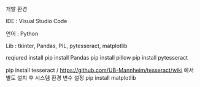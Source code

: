 개발 환경

IDE : Visual Studio Code

언어 : Python

Lib : tkinter, Pandas, PIL, pytesseract, matplotlib

reqiured install
pip install Pandas
pip install pillow
pip install pytesseract

pip install tesseract / https://github.com/UB-Mannheim/tesseract/wiki 에서 별도 설치 후 시스템 환경 변수 설정
pip install matplotlib
